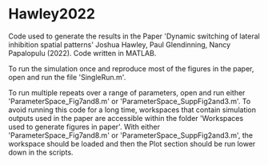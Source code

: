 # Hawley2022

Code used to generate the results in the Paper 'Dynamic switching of lateral inhibition spatial patterns' Joshua Hawley, Paul Glendinning, Nancy Papalopulu (2022).
Code written in MATLAB.

To run the simulation once and reproduce most of the figures in the paper, open and run the file 'SingleRun.m'.

To run multiple repeats over a range of parameters, open and run either 'ParameterSpace_Fig7and8.m' or 'ParameterSpace_SuppFig2and3.m'. To avoid running this code for a long time, workspaces that contain simulation outputs used in the paper are accessible within the folder 'Workspaces used to generate figures in paper'. With either 'ParameterSpace_Fig7and8.m' or 'ParameterSpace_SuppFig2and3.m', the workspace should be loaded and then the Plot section should be run lower down in the scripts.
